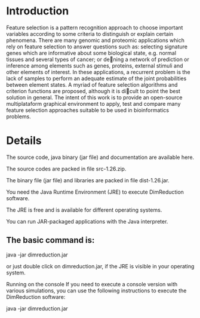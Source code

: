 # Introduction #
Feature selection is a pattern recognition approach to choose important
variables according to some criteria to distinguish or explain certain phenomena. There are many genomic and proteomic applications which rely on feature selection to answer questions such as: selecting signature genes which are informative about some biological state, e.g. normal tissues and several types of cancer; or dening a network of prediction or inference among elements such as genes, proteins, external stimuli and other elements of interest. In these applications, a recurrent problem is the lack of samples to perform an adequate estimate of the joint probabilities between element states. A myriad of feature selection algorithms and criterion functions are proposed, although it is dicult to point the best solution in general. The intent of this work is to provide an open-source multiplataform graphical environment to apply, test and compare many feature selection approaches suitable to be used in bioinformatics problems.

# Details #
The source code, java binary (jar file) and documentation are available here.

The source codes are packed in file src-1.26.zip.

The binary file (jar file) and libraries are packed in file dist-1.26.jar.

You need the Java Runtime Environment (JRE) to execute DimReduction software.

The JRE is free and is available for different operating systems.

You can run JAR-packaged applications with the Java interpreter.

## The basic command is: ##

java -jar dimreduction.jar

or just double click on dimreduction.jar, if the JRE is visible in your operating system.

Running on the console
If you need to execute a console version with various simulations, you can use the following instructions to execute the DimReduction software:

java -jar dimreduction.jar